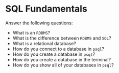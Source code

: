 # SQL Fundamentals

Answer the following questions:

- What is an `RDBMS`?
- What is the difference between `RDBMS` and `SQL`? 
- What is a relational database? 
- How do you connect to a database in `psql`?
- How do you create a database in `psql`?
- How do you create a database in the terminal?
- How do you show all of your databases in `psql`?
